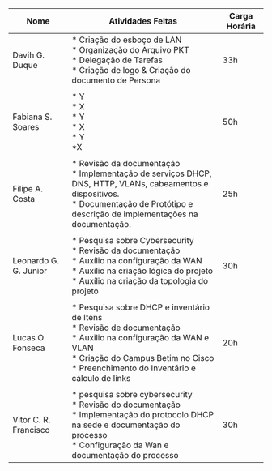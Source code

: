 | Nome  | Atividades Feitas | Carga Horária |
|-------|-------|---------------|
| Davih G. Duque | * Criação do esboço de LAN<br>* Organização do Arquivo PKT<br>* Delegação de Tarefas<br>* Criação de logo & Criação do documento de Persona<br>| 33h |
||||
| Fabiana S. Soares| * Y<br>* X<br>* Y<br>* X<br>* Y<br>*X | 50h |
||||
| Filipe A. Costa | * Revisão da documentação<br>* Implementação de serviços DHCP, DNS, HTTP, VLANs, cabeamentos e dispositivos.<br>* Documentação de Protótipo e descrição de implementações na documentação.<br> | 25h |
||||
| Leonardo G. G. Junior | * Pesquisa sobre Cybersecurity<br>* Revisão da documentação<br>* Auxílio na configuração da WAN<br>* Auxílio na criação lógica do projeto<br>* Auxílio na criação da topologia do projeto | 30h |
||||
| Lucas O. Fonseca | * Pesquisa sobre DHCP e inventário de Itens<br>* Revisão de documentação<br>* Auxilio na configuração da WAN e VLAN<br>* Criação do Campus Betim no Cisco<br>* Preenchimento do Inventário e cálculo de links | 20h |
||||
| Vitor C. R. Francisco | * pesquisa sobre cybersecurity<br>* Revisão do documentação<br>* Implementação do protocolo DHCP na sede e documentação do processo<br>* Configuração da Wan e documentação do processo | 30h |
